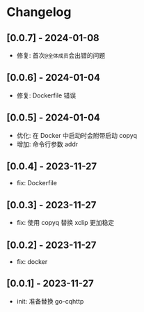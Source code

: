 # Changelog

## [0.0.7] - 2024-01-08

- 修复: 首次`@全体成员`会出错的问题

## [0.0.6] - 2024-01-04

- 修复: Dockerfile 错误

## [0.0.5] - 2024-01-04

- 优化: 在 Docker 中启动时会附带启动 copyq
- 增加: 命令行参数 addr

## [0.0.4] - 2023-11-27

- fix: Dockerfile

## [0.0.3] - 2023-11-27

- fix: 使用 copyq 替换 xclip 更加稳定

## [0.0.2] - 2023-11-27

- fix: docker

## [0.0.1] - 2023-11-27

- init: 准备替换 go-cqhttp
